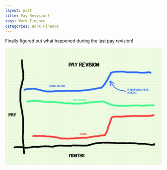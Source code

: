 ```yaml
---
layout: post
title: Pay Revision!
tags: Work Finance
categories: Work Finance
---
```

Finally figured out what happened during the last pay revision!

![Pay Revision](/assets/media/payrevision/PayRevision.jpeg) 
